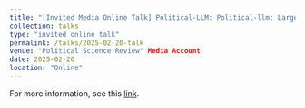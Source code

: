 ```yaml
---
title: "[Invited Media Online Talk] Political-LLM: Political-llm: Large language models in political science"
collection: talks
type: "invited online talk"
permalink: /talks/2025-02-20-talk
venue: "Political Science Review" Media Account
date: 2025-02-20
location: "Online"
---
```

For more information, see this [link](https://mp.weixin.qq.com/s/UX7dhqtA0dghZlkmWDPxeQ).

